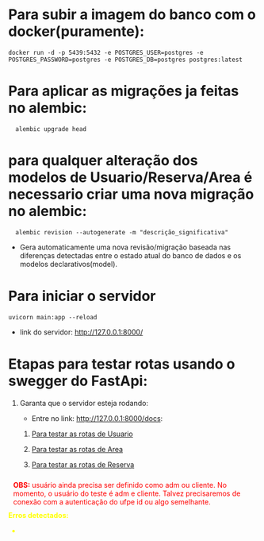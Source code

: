 # Para subir a imagem do banco com o docker(puramente):

```
docker run -d -p 5439:5432 -e POSTGRES_USER=postgres -e POSTGRES_PASSWORD=postgres -e POSTGRES_DB=postgres postgres:latest
```

# Para aplicar as migrações ja feitas no alembic:

```
  alembic upgrade head
```

# para qualquer alteração dos modelos de Usuario/Reserva/Area é necessario criar uma nova migração no alembic:

```
  alembic revision --autogenerate -m "descrição_significativa"
```

- Gera automaticamente uma nova revisão/migração baseada nas diferenças detectadas entre o estado atual do banco de dados e os modelos declarativos(model).


# Para iniciar o servidor

```
uvicorn main:app --reload  
```

- link do servidor: http://127.0.0.1:8000/

# Etapas para testar rotas usando o swegger do FastApi:

1. Garanta que o servidor esteja rodando:

   - Entre no link: http://127.0.0.1:8000/docs:

   1. [Para testar as rotas de Usuario](app/usuario/usuario.md)
   
   2. [Para testar as rotas de Area](app\area\area.md)
   
   3. [Para testar as rotas de Reserva](app\reserva\reserva.md)
   
<div style="color:red; padding:10px; border-radius: 5px;">
  <strong>OBS:</strong> usuário ainda precisa ser definido como adm ou cliente. No momento, o usuário do teste é adm e cliente. Talvez precisaremos de conexão com a autenticação do ufpe id ou algo semelhante.
</div>


<div style="color:Yellow;">
<strong>Erros detectados:</strong> 

- 
